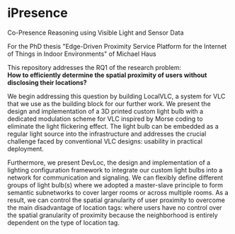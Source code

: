 # iPresence
Co-Presence Reasoning using Visible Light and Sensor Data

For the PhD thesis "Edge-Driven Proximity Service Platform for the Internet of Things in Indoor Environments" of Michael Haus

This repository addresses the RQ1 of the research problem:<br/>
**How to efficiently determine the spatial proximity of users without disclosing their locations?**

We begin addressing this question by building LocalVLC, a system for VLC that we use as the building block for our further work.
We present the design and implementation of a 3D printed custom light bulb with a dedicated modulation scheme for VLC inspired
by Morse coding to eliminate the light flickering effect. The light bulb can be embedded as a regular light source into the
infrastructure and addresses the crucial challenge faced by conventional VLC designs: usability in practical deployment.

Furthermore, we present DevLoc, the design and implementation of a lighting configuration framework to integrate our
custom light bulbs into a network for communication and signaling. We can flexibly define different groups of light bulb(s)
where we adopted a master-slave principle to form semantic subnetworks to cover larger rooms or across multiple rooms.
As a result, we can control the spatial granularity of user proximity to overcome the main disadvantage of location tags:
where users have no control over the spatial granularity of proximity because the neighborhood is entirely dependent on the type of 
location tag.